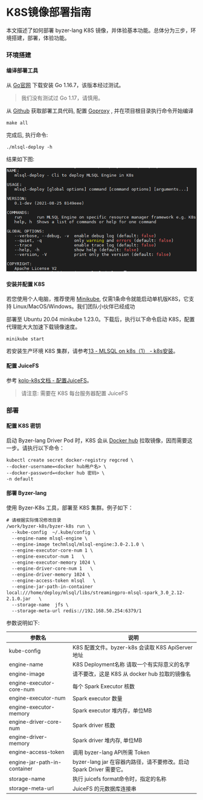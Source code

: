 # K8S镜像部署指南

本文描述了如何部署 byzer-lang K8S 镜像，并体验基本功能。总体分为三步，环境搭建，部署，体验功能。

### 环境搭建

#### 编译部署工具

从 [Go官网](https://golang.org/dl/) 下载安装 Go 1.16.7，该版本经过测试。

> 我们没有测试过 Go 1.17，请慎用。

从 [Github](https://github.com/byzer-org/byzer-k8s) 获取部署工具代码, 配置 [Goproxy](https://github.com/goproxy/goproxy.cn) ,
并在项目根目录执行命令开始编译

```shell
make all
``` 

完成后, 执行命令:

```shell
./mlsql-deploy -h
```

结果如下图:

  <img src="/byzer-lang/zh-cn/installation/containerized_deployment/images/kolo-k8s_help.PNG" alt="mlsql-deploy_help"/>

#### 安装并配置 K8S

若您使用个人电脑，推荐使用 [Minikube](https://minikube.sigs.k8s.io/docs/), 仅需1条命令就能启动单机版K8S，它支持 Linux/MacOS/Windows。我们团队小伙伴已经成功

部署至 Ubuntu 20.04 minikube 1.23.0。下载后，执行以下命令启动 K8S，配置代理能大大加速下载镜像速度。

```shell
minikube start
```

若安装生产环境 K8S 集群，请参考[13 - MLSQL on k8s（1） - k8s安装](https://mp.weixin.qq.com/s?__biz=MzI5NzEwODUwNw==&mid=2247483782&idx=1&sn=642b036caf8ab6a07ae7cdebe347acc3&chksm=ecbb54f2dbccdde4f6555f4e1c62403f073cf4e50d6aa66034700b2d9a8f97361857e518edc1&scene=21#wechat_redirect)。

#### 配置 JuiceFS

参考 [kolo-k8s文档 - 配置JuiceFS](https://github.com/byzer-org/kolo-k8s#juicefs-file-system-setup)。

> 请注意: 需要在 K8S 每台服务器配置 JuiceFS

### 部署

#### 配置 K8S 密钥

启动 Byzer-lang Driver Pod 时，K8S 会从 [Docker hub](https://hub.docker.com/) 拉取镜像，因而需要这一步。请执行以下命令：

```shell
kubectl create secret docker-registry regcred \
--docker-username=<docker hub用户名> \
--docker-password=<docker hub 密码> \
-n default
```

#### 部署 Byzer-lang

使用 Byzer-K8s 工具，部署至 K8S 集群。例子如下：

```shell
# 请根据实际情况修改目录 
/work/byzer-k8s/byzer-k8s run \
  --kube-config  ~/.kube/config \
  --engine-name mlsql-engine \
  --engine-image techmlsql/mlsql-engine:3.0-2.1.0 \
  --engine-executor-core-num 1 \
  --engine-executor-num 1   \
  --engine-executor-memory 1024 \
  --engine-driver-core-num 1   \
  --engine-driver-memory 1024 \
  --engine-access-token mlsql   \
  --engine-jar-path-in-container local:///home/deploy/mlsql/libs/streamingpro-mlsql-spark_3.0_2.12-2.1.0.jar   \
  --storage-name  jfs \
  --storage-meta-url redis://192.168.50.254:6379/1
```

参数说明如下:

| 参数名                          | 说明                                             |
|------------------------------|------------------------------------------------|
| kube-config                  | K8S 配置文件。byzer-k8s 会读取 K8S ApiServer 地址         |
| engine-name                  | K8S Deployment名称 请取一个有实际意义的名字                  |
| engine-image                 | 请不要改，这是 K8S 从 docker hub 拉取的镜像名                |
| engine-executor-core-num     | 每个 Spark Executor 核数                           |
| engine-executor-num          | Spark executor 数量                              |
| engine-executor-memory       | Spark executor 堆内存，单位MB                        |
| engine-driver-core-num       | Spark driver 核数                                |
| engine-driver-memory         | Spark driver 堆内存, 单位MB                         |
| engine-access-token          | 调用 byzer-lang API所需 Token                      |
| engine-jar-path-in-container | byzer-lang jar 在容器内路径，请不要修改。启动Spark Driver 需要它。 |
| storage-name                 | 执行 juicefs format命令时，指定的名称                     |
| storage-meta-url             | JuiceFS 的元数据库连接串                               |


